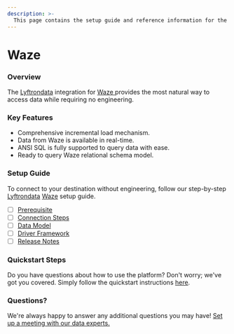 ```yaml
---
description: >-
  This page contains the setup guide and reference information for the Waze source connector.
---
```


# Waze

### Overview

The [Lyftrondata](https://www.lyftrondata.com/) integration for [Waze](https://www.lyftrondata.com/integration/waze/)[ ](https://www.lyftrondata.com/integration/waze/)provides the most natural way to access data while requiring no engineering.

### Key Features

* Comprehensive incremental load mechanism.
* Data from Waze is available in real-time.&#x20;
* ANSI SQL is fully supported to query data with ease.
* Ready to query Waze relational schema model.

### Setup Guide

To connect to your destination without engineering, follow our step-by-step [Lyftrondata](https://www.lyftrondata.com/)  [Waze](https://www.lyftrondata.com/integration/waze/) setup guide.

* [ ] [Prerequisite](../../marketing-analytics/waze/prerequisite.md)
* [ ] [Connection Steps](../../marketing-analytics/waze/connection-steps.md)
* [ ] [Data Model](../../marketing-analytics/waze/data-model/)
* [ ] [Driver Framework](../../marketing-analytics/waze/driver-framework/)
* [ ] [Release Notes](../../marketing-analytics/waze/release-notes.md)

### Quickstart Steps

Do you have questions about how to use the platform? Don't worry; we've got you covered. Simply follow the quickstart instructions [here](../../../quickstart-steps.md).

### Questions? <a href="#questions" id="questions"></a>

We're always happy to answer any additional questions you may have! [Set up a meeting with our data experts.](https://www.lyftrondata.com/book-a-meeting/)

